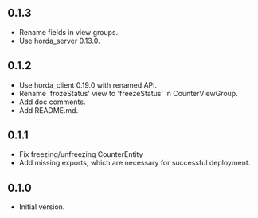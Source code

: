 ## 0.1.3

- Rename fields in view groups.
- Use horda_server 0.13.0.

## 0.1.2

- Use horda_client 0.19.0 with renamed API.
- Rename 'frozeStatus' view to 'freezeStatus' in CounterViewGroup.
- Add doc comments.
- Add README.md.

## 0.1.1

- Fix freezing/unfreezing CounterEntity
- Add missing exports, which are necessary for successful deployment.

## 0.1.0

- Initial version.
